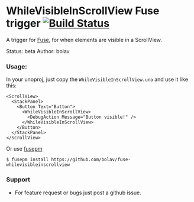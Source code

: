 WhileVisibleInScrollView Fuse trigger [![Build Status](https://travis-ci.org/bolav/fuse-whilevisibleinscrollview.svg?branch=master)](https://travis-ci.org/bolav/fuse-whilevisibleinscrollview)
=====================================

A trigger for [Fuse](http://www.fusetools.com/), for when elements are visible in a ScrollView.

Status: beta
Author: bolav


### Usage:

In your unoproj, just copy the `WhileVisibleInScrollView.uno` and use it like this:

```
<ScrollView>
  <StackPanel>
    <Button Text="Button">
      <WhileVisibleInScrollView>
        <DebugAction Message="Button visible!" />
      </WhileVisibleInScrollView>
    </Button>
  </StackPanel>
</ScrollView>
```

Or use [fusepm](https://github.com/bolav/fusepm)

    $ fusepm install https://github.com/bolav/fuse-whilevisibleinscrollview

### Support

* For feature request or bugs just post a github issue.